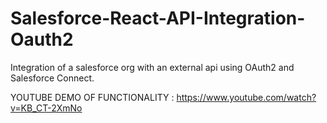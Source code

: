 # Salesforce-React-API-Integration-Oauth2

Integration of a salesforce org with an external api using OAuth2 and Salesforce Connect.

YOUTUBE DEMO OF FUNCTIONALITY : https://www.youtube.com/watch?v=KB_CT-2XmNo
